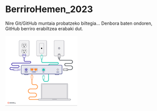 # BerriroHemen_2023
Nire Git/GitHub muntaia probatzeko biltegia...
Denbora baten ondoren, GitHub berriro erabiltzea erabaki dut.

![Imagen](muntaia.png)
